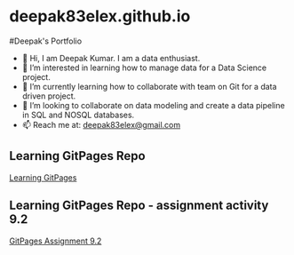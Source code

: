 # deepak83elex.github.io
#Deepak's Portfolio
- 👋 Hi, I am Deepak Kumar. I am a data enthusiast.
- 👀 I’m interested in learning how to manage data for a Data Science project.
- 🌱 I’m currently learning how to collaborate with team on Git for a data driven project.
- 💞️ I’m looking to collaborate on data modeling and create a data pipeline in SQL and NOSQL databases.
- 📫 Reach me at: deepak83elex@gmail.com
## Learning GitPages Repo
<a href="https://deepak83elex.github.io/GitHubMiniLesson"> Learning GitPages </a>

## Learning GitPages Repo - assignment activity 9.2
<a href="https://deepak83elex.github.io/PCDE-Activity-9.1"> GitPages Assignment 9.2 </a>
